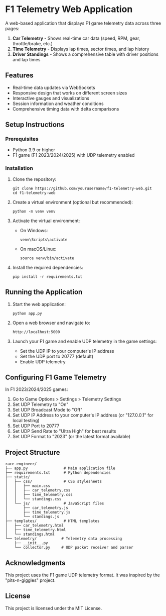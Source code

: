 # F1 Telemetry Web Application

A web-based application that displays F1 game telemetry data across three pages:

1. **Car Telemetry** - Shows real-time car data (speed, RPM, gear, throttle/brake, etc.)
2. **Time Telemetry** - Displays lap times, sector times, and lap history
3. **Driver Standings** - Shows a comprehensive table with driver positions and lap times

## Features

- Real-time data updates via WebSockets
- Responsive design that works on different screen sizes
- Interactive gauges and visualizations
- Session information and weather conditions
- Comprehensive timing data with delta comparisons

## Setup Instructions

### Prerequisites

- Python 3.9 or higher
- F1 game (F1 2023/2024/2025) with UDP telemetry enabled

### Installation

1. Clone the repository:
   ```
   git clone https://github.com/yourusername/f1-telemetry-web.git
   cd f1-telemetry-web
   ```

2. Create a virtual environment (optional but recommended):
   ```
   python -m venv venv
   ```

3. Activate the virtual environment:
   - On Windows:
     ```
     venv\Scripts\activate
     ```
   - On macOS/Linux:
     ```
     source venv/bin/activate
     ```

4. Install the required dependencies:
   ```
   pip install -r requirements.txt
   ```

## Running the Application

1. Start the web application:
   ```
   python app.py
   ```

2. Open a web browser and navigate to:
   ```
   http://localhost:5000
   ```

3. Launch your F1 game and enable UDP telemetry in the game settings:
   - Set the UDP IP to your computer's IP address
   - Set the UDP port to 20777 (default)
   - Enable UDP telemetry

## Configuring F1 Game Telemetry

In F1 2023/2024/2025 games:

1. Go to Game Options > Settings > Telemetry Settings
2. Set UDP Telemetry to "On"
3. Set UDP Broadcast Mode to "Off"
4. Set UDP IP Address to your computer's IP address (or "127.0.0.1" for local testing)
5. Set UDP Port to 20777
6. Set UDP Send Rate to "Ultra High" for best results
7. Set UDP Format to "2023" (or the latest format available)

## Project Structure

```
race-engineer/
├── app.py                # Main application file
├── requirements.txt      # Python dependencies
├── static/              
│   ├── css/              # CSS stylesheets
│   │   ├── main.css
│   │   ├── car_telemetry.css
│   │   ├── time_telemetry.css
│   │   └── standings.css
│   └── js/               # JavaScript files
│       ├── car_telemetry.js
│       ├── time_telemetry.js
│       └── standings.js
├── templates/            # HTML templates
│   ├── car_telemetry.html
│   ├── time_telemetry.html
│   └── standings.html
└── telemetry/           # Telemetry data processing
    ├── __init__.py
    └── collector.py     # UDP packet receiver and parser
```

## Acknowledgments

This project uses the F1 game UDP telemetry format. It was inspired by the "pits-n-giggles" project.

## License

This project is licensed under the MIT License.
